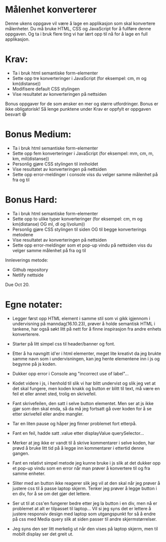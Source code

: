 # Målenhet konverterer

Denne ukens oppgave vil være å lage en applikasjon som skal konvertere målenheter. Du må bruke HTML, CSS og JavaScript for å fullføre denne oppgaven. Og ta i bruk flere ting vi har lært opp til nå for å lage en full applikasjon.

# Krav:
- Ta i bruk html semantiske form-elementer
- Sette opp tre konverteringer i JavaScript (for eksempel: cm, m og km(distanse))
- Modifisere default CSS stylingen
- Vise resultatet av konverteringen på nettsiden

Bonus oppgaver for de som ønsker en mer og større utfordringer. Bonus er ikke obligatorisk! Så lenge punktene under Krav er oppfylt er oppgaven besvart 😄

# Bonus Medium:
- Ta i bruk html semantiske form-elementer
- Sette opp fem konverteringer i JavaScript (for eksempel: mm, cm, m, km, mil(distanse))
- Personlig gjøre CSS stylingen til innholdet
- Vise resultatet av konverteringen på nettsiden
- Sette opp error-meldinger i console viss du velger samme målenhet på fra og til

# Bonus Hard:
- Ta i bruk html semantiske form-elementer
- Sette opp to ulike typer konverteringer (for eksempel: cm, m og km(distanse) OG ml, dl og l(volum))
- Personlig gjøre CSS stylingen til siden OG til begge konverterings metodene
- Vise resultatet av konverteringen på nettsiden
- Sette opp error-meldinger som et pop-up vindu på nettsiden viss du velger samme målenhet på fra og til

Innleverings metode:
- Github repository
- Netlify nettside

Due Oct 20.




# Egne notater:

- Legger først opp HTML element i samme stil som vi gikk igjennom i undervisning på manndag(16.10.23), prøver å holde semantisk HTML i tankene, har også søkt litt på nett for å finne inspirasjon fra andre enhets konverterere.
- Starter på litt simpel css til header/banner og font.
- Etter å ha navngitt id'er i html elementer, meget lite kreativt da jeg brukte samme navn som i undervisningen, kan jeg hente elementene inn i js og begynne på js koden.
- Dukker opp error i Console ang "incorrect use of label"...
- Kodet videre i js, i henhold til slik vi har blitt undervist og slik jeg vet at det skal fungere, men koden knakk og button er blitt til text, må være en feil et eller annet sted, trolig en skrivefeil.
- Fant skrivefeilen, den satt i selve button elementet. Men ser at js ikke gjør som den skal enda, så da må jeg fortsatt gå over koden for å se etter skrivefeil eller andre mangler. 
- Tar en liten pause og håper jeg finner problemet fort etterpå.

- Fant en feil, hadde satt .value etter displayValue querySelector...
- Merker at jeg ikke er vandt til å skrive kommentarer i selve koden, har prøvd å bruke litt tid på å legge inn kommentarer i ettertid denne gangen.
- Fant en relativt simpel metode jeg kunne bruke i js slik at det dukker opp et pop-up vindu som en error når man prøver å konvertere til og fra samme enheter.
- Sliter med an button ikke reagerer slik jeg vil at den skal når jeg prøver å justere css til å passe laptop skjerm. Tenker jeg prøver å legge button i en div, for å se om det gjør det lettere.
- Ser ut til at css'en fungerer bedre etter jeg la button i en div, men nå er problemet at alt er tilpasset til laptop... Vil si jeg syns det er lettere å justere responsiv design med laptop som utgangspunkt for så å endre på css med Media query slik at siden passer til andre skjermstørrelser.
- Jeg syns den ser litt merkelig ut når den vises på laptop skjerm, men til mobilt display ser det greit ut.